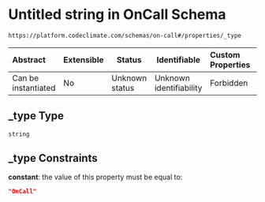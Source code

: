 # Untitled string in OnCall Schema

```txt
https://platform.codeclimate.com/schemas/on-call#/properties/_type
```




| Abstract            | Extensible | Status         | Identifiable            | Custom Properties | Additional Properties | Access Restrictions | Defined In                                                                           |
| :------------------ | ---------- | -------------- | ----------------------- | :---------------- | --------------------- | ------------------- | ------------------------------------------------------------------------------------ |
| Can be instantiated | No         | Unknown status | Unknown identifiability | Forbidden         | Allowed               | none                | [OnCall.schema.json\*](../../spec/schemas/OnCall.schema.json "open original schema") |

## \_type Type

`string`

## \_type Constraints

**constant**: the value of this property must be equal to:

```json
"OnCall"
```
